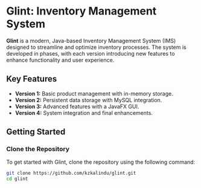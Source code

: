 # **Glint: Inventory Management System**

**Glint** is a modern, Java-based Inventory Management System (IMS) designed to streamline and optimize inventory processes. The system is developed in phases, with each version introducing new features to enhance functionality and user experience.

## **Key Features**
- **Version 1:** Basic product management with in-memory storage.
- **Version 2:** Persistent data storage with MySQL integration.
- **Version 3:** Advanced features with a JavaFX GUI.
- **Version 4:** System integration and final enhancements.

## **Getting Started**

### **Clone the Repository**
To get started with Glint, clone the repository using the following command:

```bash
git clone https://github.com/kzkalindu/glint.git
cd glint
